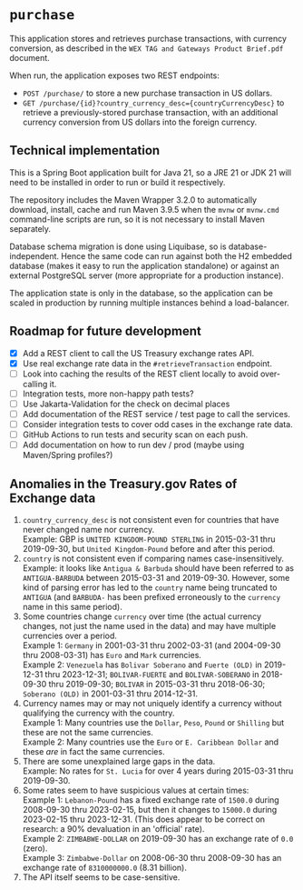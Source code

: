 # `purchase`

This application stores and retrieves purchase transactions, with currency
conversion, as described in the `WEX TAG and Gateways Product Brief.pdf`
document.

When run, the application exposes two REST endpoints:

* `POST /purchase/` to store a new purchase transaction in US dollars.
* `GET /purchase/{id}?country_currency_desc={countryCurrencyDesc}` to retrieve
  a previously-stored purchase transaction, with an additional currency conversion
  from US dollars into the foreign currency.

## Technical implementation

This is a Spring Boot application built for Java 21, so a JRE 21 or JDK 21
will need to be installed in order to run or build it respectively.

The repository includes the Maven Wrapper 3.2.0 to automatically download,
install, cache and run Maven 3.9.5 when the `mvnw` or `mvnw.cmd` command-line
scripts are run, so it is not necessary to install Maven separately.

Database schema migration is done using Liquibase, so is database-independent.
Hence the same code can run against both the H2 embedded database (makes it
easy to run the application standalone) or against an external PostgreSQL
server (more appropriate for a production instance).

The application state is only in the database, so the application can be
scaled  in production by running multiple instances behind a load-balancer.

## Roadmap for future development

- [X] Add a REST client to call the US Treasury exchange rates API.
- [X] Use real exchange rate data in the `#retrieveTransaction` endpoint.
- [ ] Look into caching the results of the REST client locally to avoid over-calling it.
- [ ] Integration tests, more non-happy path tests?
- [ ] Use Jakarta-Validation for the check on decimal places
- [ ] Add documentation of the REST service / test page to call the services.
- [ ] Consider integration tests to cover odd cases in the exchange rate data.
- [ ] GitHub Actions to run tests and security scan on each push.
- [ ] Add documentation on how to run dev / prod (maybe using Maven/Spring profiles?)

## Anomalies in the Treasury.gov Rates of Exchange data

1. `country_currency_desc` is not consistent even for countries that have never
   changed name nor currency.\
   Example: GBP is `UNITED KINGDOM-POUND STERLING` in 2015-03-31 thru 2019-09-30,
   but `United Kingdom-Pound` before and after this period.
2. `country` is not consistent even if comparing names case-insensitively.\
   Example: it looks like `Antigua & Barbuda` should have been referred to as
   `ANTIGUA-BARBUDA` between 2015-03-31 and 2019-09-30. However, some kind of parsing
   error has led to the `country` name being truncated to `ANTIGUA` (and `BARBUDA-`
   has been prefixed erroneously to the `currency` name in this same period).
3. Some countries change `currency` over time (the actual currency changes, not just
   the name used in the data) and may have multiple currencies over a period.\
   Example 1: `Germany` in 2001-03-31 thru 2002-03-31 (and 2004-09-30 thru 2008-03-31)
   has `Euro` and `Mark` currencies.\
   Example 2: `Venezuela` has `Bolivar Soberano` and `Fuerte (OLD)` in 2019-12-31
   thru 2023-12-31; `BOLIVAR-FUERTE` and `BOLIVAR-SOBERANO` in 2018-09-30 thru
   2019-09-30; `BOLIVAR` in 2015-03-31 thru 2018-06-30; `Soberano (OLD)` in
   2001-03-31 thru 2014-12-31.
4. Currency names may or may not uniquely identify a currency without qualifying
   the currency with the country.\
   Example 1: Many countries use the `Dollar`, `Peso`, `Pound` or `Shilling`
   but these are not the same currencies.\
   Example 2: Many countries use the `Euro` or `E. Caribbean Dollar` and these
   _are_ in fact the same currencies.
5. There are some unexplained large gaps in the data.\
   Example: No rates for `St. Lucia` for over 4 years during 2015-03-31 thru 2019-09-30.
6. Some rates seem to have suspicious values at certain times:\
   Example 1: `Lebanon-Pound` has a fixed exchange rate of `1500.0` during 2008-09-30
   thru 2023-02-15, but then it changes to `15000.0` during 2023-02-15 thru 2023-12-31.
   (This does appear to be correct on research: a 90% devaluation in an 'official' rate).\
   Example 2: `ZIMBABWE-DOLLAR` on 2019-09-30 has an exchange rate of `0.0` (zero).\
   Example 3: `Zimbabwe-Dollar` on 2008-06-30 thru 2008-09-30 has an exchange rate of
   `8310000000.0` (8.31 billion).
7. The API itself seems to be case-sensitive.
